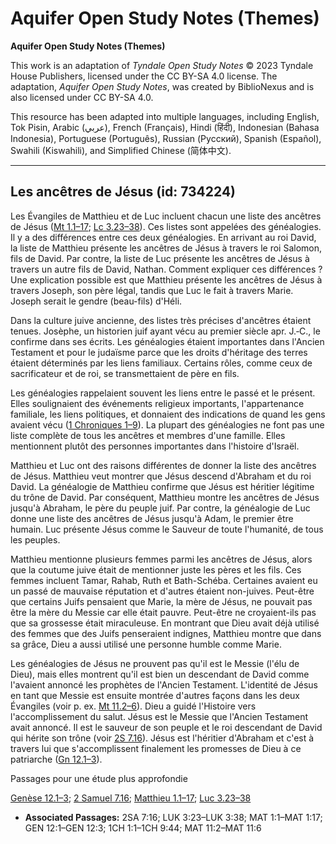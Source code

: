# Aquifer Open Study Notes (Themes)

**Aquifer Open Study Notes (Themes)**

This work is an adaptation of *Tyndale Open Study Notes* © 2023 Tyndale House Publishers, licensed under the CC BY\-SA 4\.0 license. The adaptation, *Aquifer Open Study Notes*, was created by BiblioNexus and is also licensed under CC BY\-SA 4\.0\.

This resource has been adapted into multiple languages, including English, Tok Pisin, Arabic (عربي), French (Français), Hindi (हिंदी), Indonesian (Bahasa Indonesia), Portuguese (Português), Russian (Русский), Spanish (Español), Swahili (Kiswahili), and Simplified Chinese (简体中文).



--------------------------------

## Les ancêtres de Jésus (id: 734224)

Les Évangiles de Matthieu et de Luc incluent chacun une liste des ancêtres de Jésus ([Mt 1\.1–17](https://ref.ly/Matt1:1-Matt1:17); [Lc 3\.23–38](https://ref.ly/Luke3:23-Luke3:38)). Ces listes sont appelées des généalogies. Il y a des différences entre ces deux généalogies. En arrivant au roi David, la liste de Matthieu présente les ancêtres de Jésus à travers le roi Salomon, fils de David. Par contre, la liste de Luc présente les ancêtres de Jésus à travers un autre fils de David, Nathan. Comment expliquer ces différences ? Une explication possible est que Matthieu présente les ancêtres de Jésus à travers Joseph, son père légal, tandis que Luc le fait à travers Marie. Joseph serait le gendre (beau\-fils) d'Héli.

Dans la culture juive ancienne, des listes très précises d'ancêtres étaient tenues. Josèphe, un historien juif ayant vécu au premier siècle apr. J.‑C., le confirme dans ses écrits. Les généalogies étaient importantes dans l'Ancien Testament et pour le judaïsme parce que les droits d'héritage des terres étaient déterminés par les liens familiaux. Certains rôles, comme ceux de sacrificateur et de roi, se transmettaient de père en fils.

Les généalogies rappelaient souvent les liens entre le passé et le présent. Elles soulignaient des événements religieux importants, l'appartenance familiale, les liens politiques, et donnaient des indications de quand les gens avaient vécu ([1 Chroniques 1–9](https://ref.ly/1Chr1:1-1Chr9:44)). La plupart des généalogies ne font pas une liste complète de tous les ancêtres et membres d'une famille. Elles mentionnent plutôt des personnes importantes dans l'histoire d'Israël. 

Matthieu et Luc ont des raisons différentes de donner la liste des ancêtres de Jésus. Matthieu veut montrer que Jésus descend d'Abraham et du roi David. La généalogie de Matthieu confirme que Jésus est héritier légitime du trône de David. Par conséquent, Matthieu montre les ancêtres de Jésus jusqu'à Abraham, le père du peuple juif. Par contre, la généalogie de Luc donne une liste des ancêtres de Jésus jusqu'à Adam, le premier être humain. Luc présente Jésus comme le Sauveur de toute l'humanité, de tous les peuples.

Matthieu mentionne plusieurs femmes parmi les ancêtres de Jésus, alors que la coutume juive était de mentionner juste les pères et les fils. Ces femmes incluent Tamar, Rahab, Ruth et Bath\-Schéba. Certaines avaient eu un passé de mauvaise réputation et d'autres étaient non\-juives. Peut\-être que certains Juifs pensaient que Marie, la mère de Jésus, ne pouvait pas être la mère du Messie car elle était pauvre. Peut\-être ne croyaient\-ils pas que sa grossesse était miraculeuse. En montrant que Dieu avait déjà utilisé des femmes que des Juifs penseraient indignes, Matthieu montre que dans sa grâce, Dieu a aussi utilisé une personne humble comme Marie.

Les généalogies de Jésus ne prouvent pas qu'il est le Messie (l'élu de Dieu), mais elles montrent qu'il est bien un descendant de David comme l'avaient annoncé les prophètes de l'Ancien Testament. L'identité de Jésus en tant que Messie est ensuite montrée d'autres façons dans les deux Évangiles (voir p. ex. [Mt 11\.2–6](https://ref.ly/Matt11:2-Matt11:6)). Dieu a guidé l'Histoire vers l'accomplissement du salut. Jésus est le Messie que l'Ancien Testament avait annoncé. Il est le sauveur de son peuple et le roi descendant de David qui hérite son trône (voir [2S 7\.16](https://ref.ly/2Sam7:16)). Jésus est l'héritier d'Abraham et c'est à travers lui que s'accomplissent finalement les promesses de Dieu à ce patriarche ([Gn 12\.1–3](https://ref.ly/Gen12:1-Gen12:3)).

Passages pour une étude plus approfondie

[Genèse 12\.1–3](https://ref.ly/Gen12:1-Gen12:3); [2 Samuel 7\.16](https://ref.ly/2Sam7:16); [Matthieu 1\.1–17](https://ref.ly/Matt1:1-Matt1:17); [Luc 3\.23–38](https://ref.ly/Luke3:23-Luke3:38)

* **Associated Passages:** 2SA 7:16; LUK 3:23–LUK 3:38; MAT 1:1–MAT 1:17; GEN 12:1–GEN 12:3; 1CH 1:1–1CH 9:44; MAT 11:2–MAT 11:6

